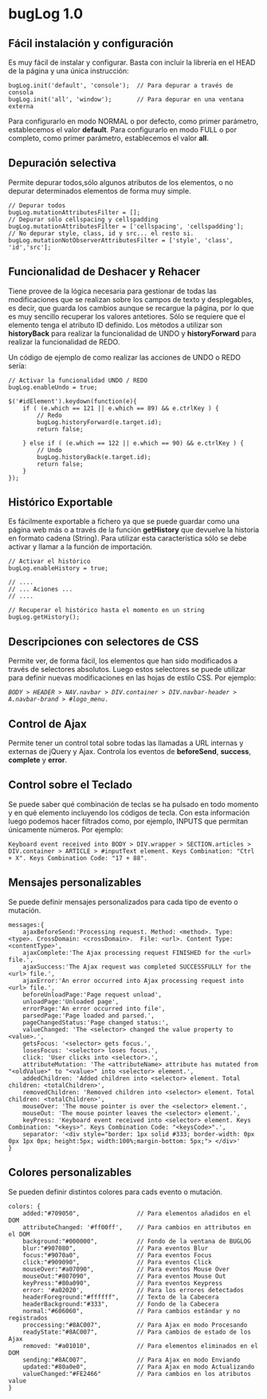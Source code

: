 bugLog 1.0
==========
Fácil instalación y configuración
---------------------------------
Es muy fácil de instalar y configurar. Basta con incluir la librería en el HEAD de la página y una única instrucción:
<pre><code class="hljs">bugLog.init('default', 'console');  // Para depurar a través de consola
bugLog.init('all', 'window');       // Para depurar en una ventana externa</code></pre>

Para configurarlo en modo NORMAL o por defecto, como primer parámetro, establecemos el valor <b>default</b>. Para configurarlo en modo FULL o por completo, como primer parámetro, establecemos el valor <b>all</b>.

Depuración selectiva
--------------------
Permite depurar todos,sólo algunos atributos de los elementos, o no depurar determinados elementos de forma muy simple.

<pre><code class="hljs">// Depurar todos
bugLog.mutationAttributesFilter = [];
// Depurar sólo cellspacing y cellspadding
bugLog.mutationAttributesFilter = ['cellspacing', 'cellspadding'];
// No depurar style, class, id y src... el resto si.
bugLog.mutationNotObserverAttributesFilter = ['style', 'class', 'id','src'];</code></pre>

Funcionalidad de Deshacer y Rehacer
-----------------------------------
Tiene provee de la lógica necesaria para gestionar de todas las modificaciones que se realizan sobre los campos de texto y desplegables, es decir, que guarda los cambios aunque se recargue la página, por lo que es muy sencillo recuperar los valores antetiores. Sólo se requiere que el elemento tenga el atributo ID definido. Los métodos a utilizar son <b>historyBack</b> para realizar la funcionalidad de UNDO y <b>historyForward</b> para realizar la funcionalidad de REDO.

Un código de ejemplo de como realizar las acciones de UNDO o REDO sería:
<pre><code class="hljs">// Activar la funcionalidad UNDO / REDO
bugLog.enableUndo = true;

$('#idElement').keydown(function(e){
    if ( (e.which == 121 || e.which == 89) && e.ctrlKey ) {
        // Redo
        bugLog.historyForward(e.target.id);
        return false;

    } else if ( (e.which == 122 || e.which == 90) && e.ctrlKey ) {
        // Undo
        bugLog.historyBack(e.target.id);
        return false;
    }
});</code></pre>

Histórico Exportable
--------------------
Es fácilmente exportable a fichero ya que se puede guardar como una página web más o a través de la función <b>getHistory</b> que devuelve la historia en formato cadena (String). Para utilizar esta característica sólo se debe activar y llamar a la función de importación.

<pre><code class="hljs">// Activar el histórico
bugLog.enableHistory = true;

// ....
// ... Aciones ...
// ....

// Recuperar el histórico hasta el momento en un string
bugLog.getHistory();</code></pre>

Descripciones con selectores de CSS
-----------------------------------
Permite ver, de forma fácil, los elementos que han sido modificados a través de selectores absolutos. Luego estos selectores se puede utilizar para definir nuevas modificaciones en las hojas de estilo CSS. Por ejemplo:

<pre><code class="hlcss"><i>BODY > HEADER > NAV.navbar > DIV.container > DIV.navbar-header > A.navbar-brand > #logo_menu</i>.</code></pre>

Control de Ajax
---------------
Permite tener un control total sobre todas las llamadas a URL internas y externas de jQuery y Ajax. Controla los eventos de <b>beforeSend</b>, <b>success</b>, <b>complete</b> y <b>error</b>.

Control sobre el Teclado
------------------------
Se puede saber qué combinación de teclas se ha pulsado en todo momento y en qué elemento incluyendo los códigos de tecla. Con esta información luego podemos hacer filtrados como, por ejemplo, INPUTS que permitan únicamente números. Por ejemplo:

<pre><code class="hljs">Keyboard event received into BODY > DIV.wrapper > SECTION.articles > DIV.container > ARTICLE > #inputText element. Keys Combination: "Ctrl + X". Keys Combination Code: "17 + 88".</code></pre>

Mensajes personalizables
------------------------
Se puede definir mensajes personalizados para cada tipo de evento o mutación.
<pre><code class="hljs">messages:{
    ajaxBeforeSend:'Processing request. Method: &lt;method>. Type: &lt;type>. CrossDomain: &lt;crossDomain>.  File: &lt;url>. Content Type: &lt;contentType>',
    ajaxComplete:'The Ajax processing request FINISHED for the &lt;url> file.',
    ajaxSuccess:'The Ajax request was completed SUCCESSFULLY for the &lt;url> file.',
    ajaxError:'An error occurred into Ajax processing request into &lt;url> file.',
    beforeUnloadPage:'Page request unload',
    unloadPage:'Unloaded page',
    errorPage:'An error occurred into file',
    parsedPage:'Page loaded and parsed.',
    pageChangedStatus:'Page changed status:',
    valueChanged: 'The &lt;selector> changed the value property to &lt;value>.',
    getsFocus: '&lt;selector> gets focus.',
    losesFocus: '&lt;selector> loses focus.',
    click: 'User clicks into &lt;selector>.',
    attributeMutation: 'The &lt;attributeName> attribute has mutated from "&lt;oldValue>" to "&lt;value>" into &lt;selector> element.',
    addedChildren: 'Added children into &lt;selector> element. Total children: &lt;totalChildren>',
    removedChildren: 'Removed children into &lt;selector> element. Total children: &lt;totalChildren>',
    mouseOver: 'The mouse pointer is over the &lt;selector> element.',
    mouseOut: 'The mouse pointer leaves the &lt;selector> element.',
    keyPress: 'Keyboard event received into &lt;selector> element. Keys Combination: "&lt;keys>". Keys Combination Code: "&lt;keysCode>".',
    separator: '&lt;div style="border: 1px solid #333; border-width: 0px 0px 1px 0px; height:5px; width:100%;margin-bottom: 5px;">&nbsp;&lt;/div>'
}</code></pre>

Colores personalizables
-----------------------
Se pueden definir distintos colores para cads evento o mutación.
<pre><code class="hljs">colors: {
    added:"#709050",                // Para elementos añadidos en el DOM
    attributeChanged: '#ff00ff',    // Para cambios en attributos en el DOM
    background:"#000000",           // Fondo de la ventana de BUGLOG
    blur:"#907080",                 // Para eventos Blur
    focus:"#9070a0",                // Para eventos Focus
    click:"#909090",                // Para eventos Click
    mouseOver:"#a07090",            // Para eventos Mouse Over
    mouseOut:"#807090",             // Para eventos Mouse Out
    keyPress:"#80a090",             // Para eventos Keypress
    error: '#a02020',               // Para los errores detectados
    headerForeground:"#ffffff",     // Texto de la Cabecera
    headerBackground:"#333",        // Fondo de la Cabecera
    normal:"#606060",               // Para cambios estándar y no registrados
    proccessing:"#8AC007",          // Para Ajax en modo Procesando
    readyState:"#8AC007",           // Para cambios de estado de los Ajax
    removed: "#a01010",             // Para elementos eliminados en el DOM
    sending:"#8AC007",              // Para Ajax en modo Enviando
    updated:"#80a0e0",              // Para Ajax en modo Actualizando
    valueChanged:"#FE2466"          // Para cambios en los atributos value
}</code></pre><br />
